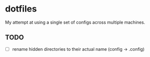 # dotfiles
My attempt at using a single set of configs across multiple machines.

## TODO
- [ ] rename hidden directories to their actual name (config -> .config)
